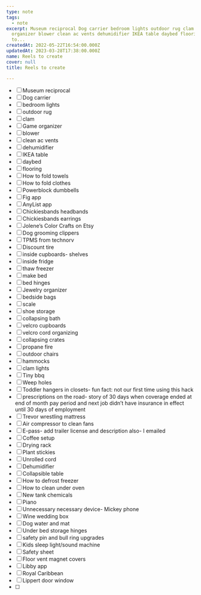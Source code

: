 ```yaml
---
type: note
tags:
  - note
excerpt: Museum reciprocal Dog carrier bedroom lights outdoor rug clam Game
  organizer blower clean ac vents dehumidifier IKEA table daybed flooring How
  to...
createdAt: 2022-05-22T16:54:00.000Z
updatedAt: 2023-03-28T17:38:00.000Z
name: Reels to create
cover: null
title: Reels to create

---
```


- [ ] Museum reciprocal
- [ ] Dog carrier
- [ ] bedroom lights
- [ ] outdoor rug
- [ ] clam
- [ ] Game organizer
- [ ] blower
- [ ] clean ac vents
- [ ] dehumidifier
- [ ] IKEA table
- [ ] daybed
- [ ] flooring
- [ ] How to fold towels
- [ ] How to fold clothes
- [ ] Powerblock dumbbells
- [ ] Fig app
- [ ] AnyList app
- [ ] Chickiesbands headbands
- [ ] Chickiesbands earrings
- [ ] Jolene’s Color Crafts on Etsy
- [ ] Dog grooming clippers
- [ ] TPMS from technorv
- [ ] Discount tire
- [ ] inside cupboards- shelves
- [ ] inside fridge
- [ ] thaw freezer
- [ ] make bed
- [ ] bed hinges
- [ ] Jewelry organizer
- [ ] bedside bags
- [ ] scale
- [ ] shoe storage
- [ ] collapsing bath
- [ ] velcro cupboards
- [ ] velcro cord organizing
- [ ] collapsing crates
- [ ] propane fire
- [ ] outdoor chairs
- [ ] hammocks
- [ ] clam lights
- [ ] Tiny bbq
- [ ] Weep holes
- [ ] Toddler hangers in closets- fun fact: not our first time using this hack
- [ ] prescriptions on the road- story of 30 days when coverage ended at end of month pay period and next job didn’t have insurance in effect until 30 days of employment
- [ ] Trevor wrestling mattress 
- [ ] Air compressor to clean fans
- [ ] E-pass- add trailer license and description also- I emailed
- [ ] Coffee setup
- [ ] Drying rack
- [ ] Plant stickies
- [ ] Unrolled cord
- [ ] Dehumidifier
- [ ] Collapsible table
- [ ] How to defrost freezer
- [ ] How to clean under oven
- [ ] New tank chemicals
- [ ] Piano
- [ ] Unnecessary necessary device- Mickey phone
- [ ] Wine wedding box
- [ ] Dog water and mat
- [ ] Under bed storage hinges
- [ ] safety pin and bull ring upgrades
- [ ] Kids sleep light/sound machine
- [ ] Safety sheet
- [ ] Floor vent magnet covers
- [ ] Libby app
- [ ] Royal Caribbean 
- [ ] Lippert door window
- [ ] 
